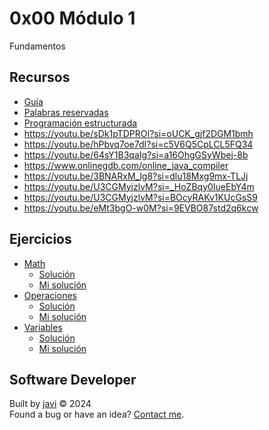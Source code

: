 # 0x00 Módulo 1
Fundamentos
## Recursos
- [Guía](./docs/GD1-Java.pdf)
- [Palabras reservadas](./docs/Palabras-Reservadas-de-Java.pdf)
- [Programación estructurada](./docs/Programacion-Estructurada.pdf)
- https://youtu.be/sDk1pTDPROI?si=oUCK_gjf2DGM1bmh
- https://youtu.be/hPbvq7oe7dI?si=c5V6Q5CpLCL5FQ34
- https://youtu.be/64sY1B3qaIg?si=a16OhgGSyWbej-8b
- https://www.onlinegdb.com/online_java_compiler
- https://youtu.be/3BNARxM_lg8?si=dlu18Mxg9mx-TLJj
- https://youtu.be/U3CGMyjzlvM?si=_HoZBqy0IueEbY4m
- https://youtu.be/U3CGMyjzlvM?si=BOcyRAKv1KUcGsS9
- https://youtu.be/eMt3bgO-w0M?si=9EVBO87std2q6kcw
## Ejercicios
* [Math](./docs/Ejercicios-Clase-Math.pdf)
  - [Solución](./docs/Solucion-Ejercicios-Clase-Math.pdf)
  - [Mi solución](./scripts/EjerciciosClaseMath/src/ClaseMath/)
* [Operaciones](./docs/Ejercicios-Operaciones.pdf)
  - [Solución](./docs/Solucion-Ejercicios-Operaciones.pdf)
  - [Mi solución](./scripts/EjerciciosOperadores/src/ClasesOperadores/)
* [Variables](./docs/Ejercicios-Variables.pdf)
  - [Solución](./docs/Solucion-Ejercicios-Variables.pdf)
  - [Mi solución](./scripts/EjerciciosVariables/src/ClasesVariables/)
## Software Developer
Built by [javi](https://github.com/javierandres-dev/) :copyright: 2024  
Found a bug or have an idea? [Contact me](https://www.linkedin.com/in/javierandres-dev/).
